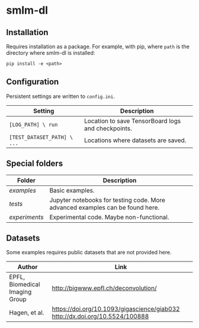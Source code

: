 # smlm-dl



## Installation
Requires installation as a package.
For example, with pip, where `path` is the directory where smlm-dl is installed:
```
pip install -e <path>
```

## Configuration
Persistent settings are written to `config.ini`.

Setting | Description
--- | --- |
`[LOG_PATH] \ run` | Location to save TensorBoard logs and checkpoints.
`[TEST_DATASET_PATH] \ ...` | Locations where datasets are saved.
 

## Special folders

Folder | Description
--- | ---
*examples* | Basic examples.
*tests* | Jupyter notebooks for testing code. More advanced examples can be found here.
*experiments* | Experimental code. Maybe non-functional.

## Datasets
Some examples requires public datasets that are not provided here.

Author | Link
--- | ---
EPFL, Biomedical Imaging Group | http://bigwww.epfl.ch/deconvolution/
Hagen, et al. | https://doi.org/10.1093/gigascience/giab032 http://dx.doi.org/10.5524/100888
